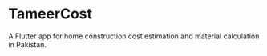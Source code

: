 # TameerCost
A Flutter app for home construction cost estimation and material calculation in Pakistan.
